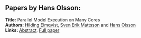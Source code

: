<h2>Papers by Hans Olsson:</h2>
<p>
<b>Title:</b> Parallel Model Execution on Many Cores<br />
<b>Authors:</b> <a href="../authors/author_85.html">Hilding Elmqvist</a>, <a href="../authors/author_204.html">Sven Erik Mattsson</a> and <a href="../authors/author_230.html">Hans Olsson</a><br />
<b>Links:</b> <a href="../abstracts/abstract_39.pdf">Abstract</a>, <a href="../submissions/ECP14096363_ElmqvistMattssonOlsson.pdf">Full paper</a>
</p>